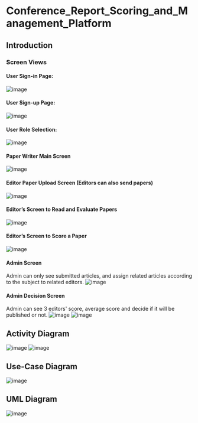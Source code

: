 # Conference_Report_Scoring_and_Management_Platform

## Introduction
### Screen Views
#### User Sign-in Page:
![image](http://prntscr.com/tdyh1x)
#### User Sign-up Page:
![image](http://prntscr.com/tdyiqq)
#### User Role Selection:
![image](http://prntscr.com/tdyjb3)
#### Paper Writer Main Screen
![image](http://prntscr.com/tdyjua)
#### Editor Paper Upload Screen (Editors can also send papers)
![image](http://prntscr.com/tdyk7g)
#### Editor’s Screen to Read and Evaluate Papers
![image](http://prntscr.com/tdykth)
#### Editor’s Screen to Score a Paper
![image](http://prntscr.com/tdyl1j)
#### Admin Screen
Admin can only see submitted articles, and assign related articles according to the subject to related editors.
![image](http://prntscr.com/tdylfc)
#### Admin Decision Screen
Admin can see 3 editors' score, average score and decide if it will be published or not.
![image](http://prntscr.com/tdylrc)
![image](http://prntscr.com/tdym47)
## Activity Diagram
![image](https://prnt.sc/tdyouc)
![image](https://prnt.sc/tdyp6l)
## Use-Case Diagram
![image](https://prnt.sc/tdypiq)
## UML Diagram
![image](https://prnt.sc/tdyqam)
